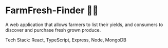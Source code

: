# FarmFresh-Finder 🧑‍🌾

A web application that allows farmers to list their yields, and consumers to discover and purchase fresh grown produce.

Tech Stack: React, TypeScript, Express, Node, MongoDB
